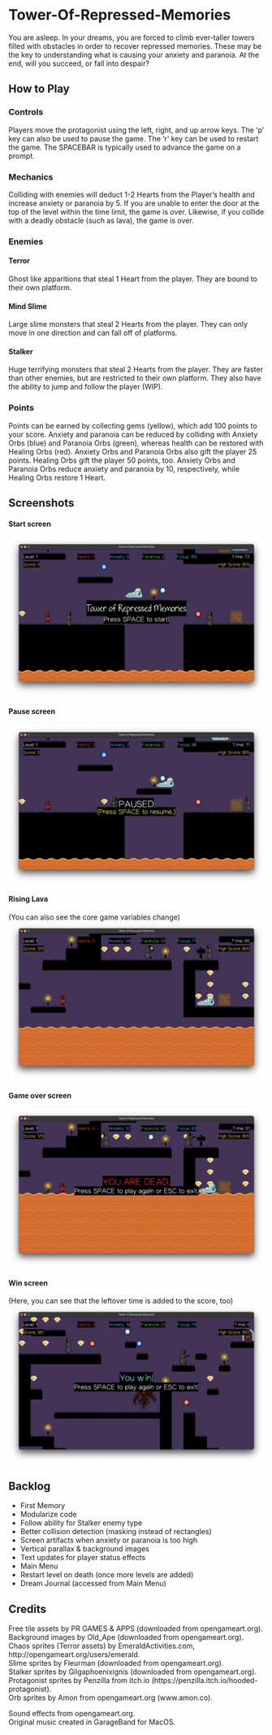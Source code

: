 # Tower-Of-Repressed-Memories
You are asleep. In your dreams, you are forced to climb ever-taller towers filled with obstacles in order to recover repressed memories. These may be the key to understanding what is causing your anxiety and paranoia. At the end, will you succeed, or fall into despair?

## How to Play

### Controls
Players move the protagonist using the left, right, and up arrow keys. The ‘p’ key can also be used to pause the game. The ‘r’ key can be used to restart the game. The SPACEBAR is typically used to advance the game on a prompt.

### Mechanics
Colliding with enemies will deduct 1-2 Hearts from the Player’s health and increase anxiety or paranoia by 5. If you are unable to enter the door at the top of the level within the time limit, the game is over. Likewise, if you collide with a deadly obstacle (such as lava), the game is over.

### Enemies

#### Terror
Ghost like apparitions that steal 1 Heart from the player. They are bound to their own platform.

#### Mind Slime
Large slime monsters that steal 2 Hearts from the player. They can only move in one direction and can fall off of platforms.

#### Stalker
Huge terrifying monsters that steal 2 Hearts from the player. They are faster than other enemies, but are restricted to their own platform. They also have the ability to jump and follow the player (WIP).

### Points
Points can be earned by collecting gems (yellow), which add 100 points to your score. Anxiety and paranoia can be reduced by colliding with Anxiety Orbs (blue) and Paranoia Orbs (green), whereas health can be restored with Healing Orbs (red). Anxiety Orbs and Paranoia Orbs also gift the player 25 points. Healing Orbs gift the player 50 points, too. Anxiety Orbs and Paranoia Orbs reduce anxiety and paranoia by 10, respectively, while Healing Orbs restore 1 Heart.

## Screenshots
#### Start screen
![Start screen](/assets/images/screenshots/title.png)

#### Pause screen
![Pause screen](/assets/images/screenshots/pause.png)

#### Rising Lava
(You can also see the core game variables change)
![Lava example](/assets/images/screenshots/lava.png)

#### Game over screen
![Game over screen](/assets/images/screenshots/lose.png)

#### Win screen
(Here, you can see that the leftover time is added to the score, too)
![Win screen](/assets/images/screenshots/win.png)

## Backlog
- First Memory
- Modularize code
- Follow ability for Stalker enemy type
- Better collision detection (masking instead of rectangles)
- Screen artifacts when anxiety or paranoia is too high
- Vertical parallax & background images
- Text updates for player status effects
- Main Menu
- Restart level on death (once more levels are added)
- Dream Journal (accessed from Main Menu)

## Credits
<p>Free tile assets by PR GAMES & APPS (downloaded from opengameart.org). <br>
Background images by Old_Ape (downloaded from opengameart.org). <br>
Chaos sprites (Terror assets) by EmeraldActivities.com, http://opengameart.org/users/emerald. <br>
Slime sprites by Fleurman (downloaded from opengameart.org). <br>
Stalker sprites by Gilgaphoenixignis (downloaded from opengameart.org). <br>
Protagonist sprites by Penzilla from itch.io (https://penzilla.itch.io/hooded-protagonist). <br>
Orb sprites by Amon from opengameart.org (www.amon.co). </p>

<p>Sound effects from opengameart.org. <br>
Original music created in GarageBand for MacOS. </p>
